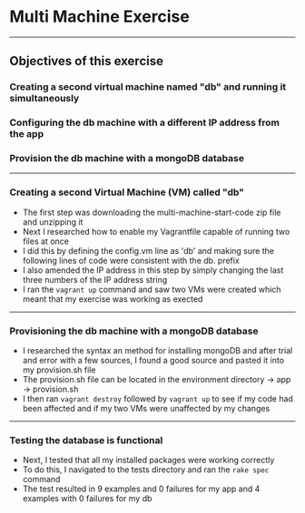 # Multi Machine Exercise
---
## Objectives of this exercise
### Creating a second virtual machine named "db" and running it simultaneously
### Configuring the db machine with a different IP address from the app  
### Provision the db machine with a mongoDB database

---
### Creating a second Virtual Machine (VM) called "db"
* The first step was downloading the multi-machine-start-code zip file and unzipping it
* Next I researched how to enable my Vagrantfile capable of running two files at once
* I did this by defining the config.vm line as 'db' and making sure the following lines of code were consistent with the db. prefix
* I also amended the IP address in this step by simply changing the last three numbers of the IP address string
* I ran the ```vagrant up``` command and saw two VMs were created which meant that my exercise was working as exected
---
### Provisioning the db machine with a mongoDB database
* I researched the syntax an method for installing mongoDB and after trial and error with a few sources, I found a good source and pasted it into my provision.sh file
* The provision.sh file can be located in the environment directory -> app -> provision.sh
* I then ran ```vagrant destroy``` followed by ```vagrant up``` to see if my code had been affected and if my two VMs were unaffected by my changes
---
### Testing the database is functional
* Next, I tested  that all my installed packages were working correctly
* To do this, I navigated to the tests directory and ran the ```rake spec``` command
* The test resulted in 9 examples and 0 failures for my app and 4 examples with 0 failures for my db

